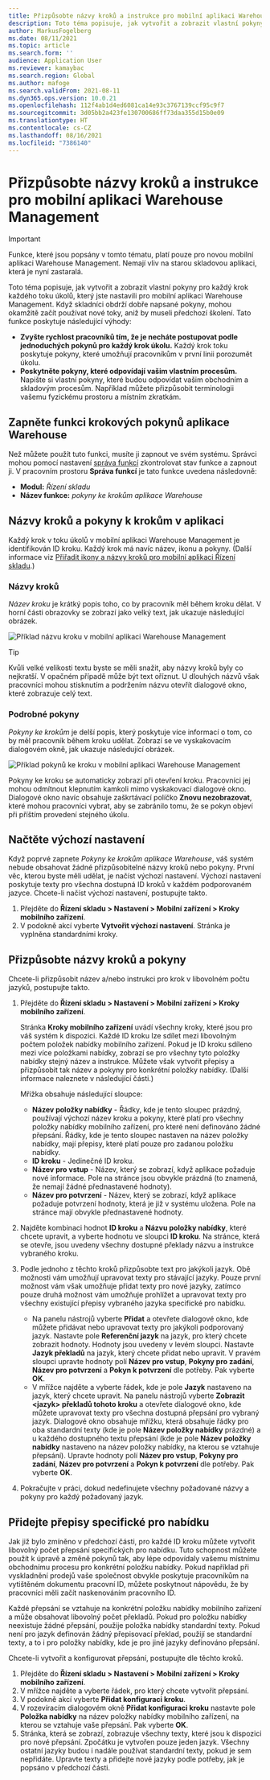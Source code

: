 ```yaml
---
title: Přizpůsobte názvy kroků a instrukce pro mobilní aplikaci Warehouse Management
description: Toto téma popisuje, jak vytvořit a zobrazit vlastní pokyny pro každý krok každého toku úkolů, který jste nastavili pro mobilní aplikaci Warehouse Management.
author: MarkusFogelberg
ms.date: 08/11/2021
ms.topic: article
ms.search.form: ''
audience: Application User
ms.reviewer: kamaybac
ms.search.region: Global
ms.author: mafoge
ms.search.validFrom: 2021-08-11
ms.dyn365.ops.version: 10.0.21
ms.openlocfilehash: 112f4ab1d4ed6081ca14e93c3767139ccf95c9f7
ms.sourcegitcommit: 3d05bb2a423fe130700686ff73daa355d15b0e09
ms.translationtype: HT
ms.contentlocale: cs-CZ
ms.lasthandoff: 08/16/2021
ms.locfileid: "7386140"
---
```

# <a name="customize-step-titles-and-instructions-for-the-warehouse-management-mobile-app"></a>Přizpůsobte názvy kroků a instrukce pro mobilní aplikaci Warehouse Management

> [!IMPORTANT]
> Funkce, které jsou popsány v tomto tématu, platí pouze pro novou mobilní aplikaci Warehouse Management. Nemají vliv na starou skladovou aplikaci, která je nyní zastaralá.

Toto téma popisuje, jak vytvořit a zobrazit vlastní pokyny pro každý krok každého toku úkolů, který jste nastavili pro mobilní aplikaci Warehouse Management. Když skladníci obdrží dobře napsané pokyny, mohou okamžitě začít používat nové toky, aniž by museli předchozí školení. Tato funkce poskytuje následující výhody:

- **Zvyšte rychlost pracovníků tím, že je necháte postupovat podle jednoduchých pokynů pro každý krok úkolu.** Každý krok toku poskytuje pokyny, které umožňují pracovníkům v první linii porozumět úkolu.
- **Poskytněte pokyny, které odpovídají vašim vlastním procesům.** Napište si vlastní pokyny, které budou odpovídat vašim obchodním a skladovým procesům. Například můžete přizpůsobit terminologii vašemu fyzickému prostoru a místním zkratkám.

## <a name="turn-on-the-warehouse-app-step-instructions-feature"></a>Zapněte funkci krokových pokynů aplikace Warehouse

Než můžete použít tuto funkci, musíte ji zapnout ve svém systému. Správci mohou pomocí nastavení [správa funkcí](../../fin-ops-core/fin-ops/get-started/feature-management/feature-management-overview.md) zkontrolovat stav funkce a zapnout ji. V pracovním prostoru **Správa funkcí** je tato funkce uvedena následovně:

- **Modul:** *Řízení skladu*
- **Název funkce:** *pokyny ke krokům aplikace Warehouse*

## <a name="step-titles-and-step-instructions-in-the-app"></a>Názvy kroků a pokyny k krokům v aplikaci

Každý krok v toku úkolů v mobilní aplikaci Warehouse Management je identifikován ID kroku. Každý krok má navíc název, ikonu a pokyny. (Další informace viz [Přiřadit ikony a názvy kroků pro mobilní aplikaci Řízení skladu](step-icons-titles.md).)

### <a name="step-titles"></a>Názvy kroků

*Název kroku* je krátký popis toho, co by pracovník měl během kroku dělat. V horní části obrazovky se zobrazí jako velký text, jak ukazuje následující obrázek.

![Příklad názvu kroku v mobilní aplikaci Warehouse Management](media/wma-step-title.png "Příklad názvu kroku v mobilní aplikaci Warehouse Management")

> [!TIP]
> Kvůli velké velikosti textu byste se měli snažit, aby názvy kroků byly co nejkratší. V opačném případě může být text oříznut. U dlouhých názvů však pracovníci mohou stisknutím a podržením názvu otevřít dialogové okno, které zobrazuje celý text.

### <a name="step-instructions"></a>Podrobné pokyny

*Pokyny ke krokům* je delší popis, který poskytuje více informací o tom, co by měl pracovník během kroku udělat. Zobrazí se ve vyskakovacím dialogovém okně, jak ukazuje následující obrázek.

![Příklad pokynů ke kroku v mobilní aplikaci Warehouse Management](media/wma-step-instructions.png "Příklad pokynů ke kroku v mobilní aplikaci Warehouse Management")

Pokyny ke kroku se automaticky zobrazí při otevření kroku. Pracovníci jej mohou odmítnout klepnutím kamkoli mimo vyskakovací dialogové okno. Dialogové okno navíc obsahuje zaškrtávací políčko **Znovu nezobrazovat**, které mohou pracovníci vybrat, aby se zabránilo tomu, že se pokyn objeví při příštím provedení stejného úkolu.

## <a name="load-the-default-setup"></a>Načtěte výchozí nastavení

Když poprvé zapnete *Pokyny ke krokům aplikace Warehouse*, váš systém nebude obsahovat žádné přizpůsobitelné názvy kroků nebo pokyny. První věc, kterou byste měli udělat, je načíst výchozí nastavení. Výchozí nastavení poskytuje texty pro všechna dostupná ID kroků v každém podporovaném jazyce. Chcete-li načíst výchozí nastavení, postupujte takto.

1. Přejděte do **Řízení skladu \> Nastavení \> Mobilní zařízení \> Kroky mobilního zařízení**.
1. V podokně akcí vyberte **Vytvořit výchozí nastavení**. Stránka je vyplněna standardními kroky.

## <a name="customize-step-titles-and-instructions"></a>Přizpůsobte názvy kroků a pokyny

Chcete-li přizpůsobit název a/nebo instrukci pro krok v libovolném počtu jazyků, postupujte takto.

1. Přejděte do **Řízení skladu \> Nastavení \> Mobilní zařízení \> Kroky mobilního zařízení**.

    Stránka **Kroky mobilního zařízení** uvádí všechny kroky, které jsou pro váš systém k dispozici. Každé ID kroku lze sdílet mezi libovolným počtem položek nabídky mobilního zařízení. Pokud je ID kroku sdíleno mezi více položkami nabídky, zobrazí se pro všechny tyto položky nabídky stejný název a instrukce. Můžete však vytvořit přepisy a přizpůsobit tak název a pokyny pro konkrétní položky nabídky. (Další informace naleznete v následující části.)

    Mřížka obsahuje následující sloupce:

    - **Název položky nabídky** - Řádky, kde je tento sloupec prázdný, používají výchozí název kroku a pokyny, které platí pro všechny položky nabídky mobilního zařízení, pro které není definováno žádné přepsání. Řádky, kde je tento sloupec nastaven na název položky nabídky, mají přepisy, které platí pouze pro zadanou položku nabídky.
    - **ID kroku** - Jedinečné ID kroku.
    - **Název pro vstup** - Název, který se zobrazí, když aplikace požaduje nové informace. Pole na stránce jsou obvykle prázdná (to znamená, že nemají žádné přednastavené hodnoty).
    - **Název pro potvrzení** - Název, který se zobrazí, když aplikace požaduje potvrzení hodnoty, která je již v systému uložena. Pole na stránce mají obvykle přednastavené hodnoty.

1. Najděte kombinaci hodnot **ID kroku** a **Názvu položky nabídky**, které chcete upravit, a vyberte hodnotu ve sloupci **ID kroku**. Na stránce, která se otevře, jsou uvedeny všechny dostupné překlady názvu a instrukce vybraného kroku.
1. Podle jednoho z těchto kroků přizpůsobte text pro jakýkoli jazyk. Obě možnosti vám umožňují upravovat texty pro stávající jazyky. Pouze první možnost vám však umožňuje přidat texty pro nové jazyky, zatímco pouze druhá možnost vám umožňuje prohlížet a upravovat texty pro všechny existující přepisy vybraného jazyka specifické pro nabídku.

    - Na panelu nástrojů vyberte **Přidat** a otevřete dialogové okno, kde můžete přidávat nebo upravovat texty pro jakýkoli podporovaný jazyk. Nastavte pole **Referenční jazyk** na jazyk, pro který chcete zobrazit hodnoty. Hodnoty jsou uvedeny v levém sloupci. Nastavte **Jazyk překladů** na jazyk, který chcete přidat nebo upravit. V pravém sloupci upravte hodnoty polí **Název pro vstup**, **Pokyny pro zadání**, **Název pro potvrzení** a **Pokyn k potvrzení** dle potřeby. Pak vyberte **OK**.
    - V mřížce najděte a vyberte řádek, kde je pole **Jazyk** nastaveno na jazyk, který chcete upravit. Na panelu nástrojů vyberte **Zobrazit &lt;jazyk&gt; překladů tohoto kroku** a otevřete dialogové okno, kde můžete upravovat texty pro všechna dostupná přepsání pro vybraný jazyk. Dialogové okno obsahuje mřížku, která obsahuje řádky pro oba standardní texty (kde je pole **Název položky nabídky** prázdné) a u každého dostupného textu přepsání (kde je pole **Název položky nabídky** nastaveno na název položky nabídky, na kterou se vztahuje přepsání). Upravte hodnoty polí **Název pro vstup**, **Pokyny pro zadání**, **Název pro potvrzení** a **Pokyn k potvrzení** dle potřeby. Pak vyberte **OK**.

1. Pokračujte v práci, dokud nedefinujete všechny požadované názvy a pokyny pro každý požadovaný jazyk.

## <a name="add-menu-specific-overrides"></a>Přidejte přepisy specifické pro nabídku

Jak již bylo zmíněno v předchozí části, pro každé ID kroku můžete vytvořit libovolný počet přepsání specifických pro nabídku. Tuto schopnost můžete použít k úpravě a změně pokynů tak, aby lépe odpovídaly vašemu místnímu obchodnímu procesu pro konkrétní položku nabídky. Pokud například při vyskladnění prodejů vaše společnost obvykle poskytuje pracovníkům na vytištěném dokumentu pracovní ID, můžete poskytnout nápovědu, že by pracovníci měli začít naskenováním pracovního ID.

Každé přepsání se vztahuje na konkrétní položku nabídky mobilního zařízení a může obsahovat libovolný počet překladů. Pokud pro položku nabídky neexistuje žádné přepsání, použije položka nabídky standardní texty. Pokud není pro jazyk definován žádný přepisovací překlad, použijí se standardní texty, a to i pro položky nabídky, kde je pro jiné jazyky definováno přepsání.

Chcete-li vytvořit a konfigurovat přepsání, postupujte dle těchto kroků.

1. Přejděte do **Řízení skladu \> Nastavení \> Mobilní zařízení \> Kroky mobilního zařízení**.
1. V mřížce najděte a vyberte řádek, pro který chcete vytvořit přepsání.
1. V podokně akcí vyberte **Přidat konfiguraci kroku**.
1. V rozevíracím dialogovém okně **Přidat konfiguraci kroku** nastavte pole **Položka nabídky** na název položky nabídky mobilního zařízení, na kterou se vztahuje vaše přepsání. Pak vyberte **OK**.
1. Stránka, která se zobrazí, zobrazuje všechny texty, které jsou k dispozici pro nové přepsání. Zpočátku je vytvořen pouze jeden jazyk. Všechny ostatní jazyky budou i nadále používat standardní texty, pokud je sem nepřidáte. Upravte texty a přidejte nové jazyky podle potřeby, jak je popsáno v předchozí části.
